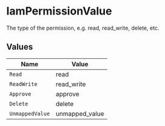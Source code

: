 # IamPermissionValue

The type of the permission, e.g. read, read_write, delete, etc.


## Values

| Name            | Value           |
| --------------- | --------------- |
| `Read`          | read            |
| `ReadWrite`     | read_write      |
| `Approve`       | approve         |
| `Delete`        | delete          |
| `UnmappedValue` | unmapped_value  |